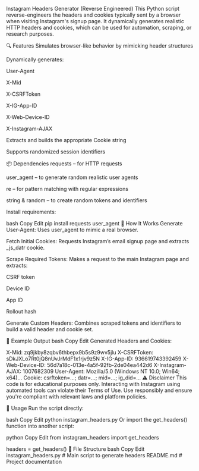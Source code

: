 Instagram Headers Generator (Reverse Engineered)
This Python script reverse-engineers the headers and cookies typically sent by a browser when visiting Instagram's signup page. It dynamically generates realistic HTTP headers and cookies, which can be used for automation, scraping, or research purposes.

🔍 Features
Simulates browser-like behavior by mimicking header structures

Dynamically generates:

User-Agent

X-Mid

X-CSRFToken

X-IG-App-ID

X-Web-Device-ID

X-Instagram-AJAX

Extracts and builds the appropriate Cookie string

Supports randomized session identifiers

📦 Dependencies
requests – for HTTP requests

user_agent – to generate random realistic user agents

re – for pattern matching with regular expressions

string & random – to create random tokens and identifiers

Install requirements:

bash
Copy
Edit
pip install requests user_agent
🧠 How It Works
Generate User-Agent: Uses user_agent to mimic a real browser.

Fetch Initial Cookies: Requests Instagram’s email signup page and extracts _js_datr cookie.

Scrape Required Tokens: Makes a request to the main Instagram page and extracts:

CSRF token

Device ID

App ID

Rollout hash

Generate Custom Headers: Combines scraped tokens and identifiers to build a valid header and cookie set.

📄 Example Output
bash
Copy
Edit
Generated Headers and Cookies:

X-Mid: zq9jkby8zqbv6thbepx9b5s9z9wv5jlu
X-CSRFToken: sDkJXLo7Rt0jQ8nUvJrMdF1x1rjv9z5N
X-IG-App-ID: 936619743392459
X-Web-Device-ID: 56d7a18c-013e-4a5f-92fb-2de04ea442d6
X-Instagram-AJAX: 1007682309
User-Agent: Mozilla/5.0 (Windows NT 10.0; Win64; x64)...
Cookie: csrftoken=...; datr=...; mid=...; ig_did=...
⚠️ Disclaimer
This code is for educational purposes only. Interacting with Instagram using automated tools can violate their Terms of Use. Use responsibly and ensure you're compliant with relevant laws and platform policies.

🧪 Usage
Run the script directly:

bash
Copy
Edit
python instagram_headers.py
Or import the get_headers() function into another script:

python
Copy
Edit
from instagram_headers import get_headers

headers = get_headers()
📁 File Structure
bash
Copy
Edit
instagram_headers.py   # Main script to generate headers
README.md              # Project documentation
